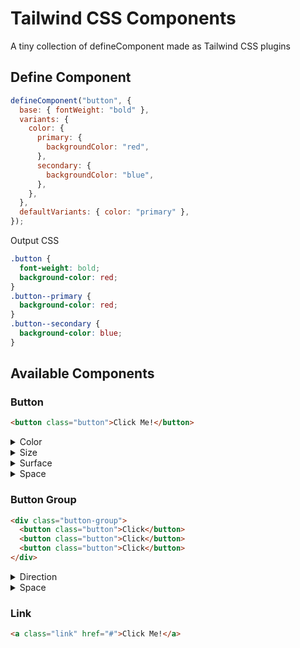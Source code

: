 # Tailwind CSS Components

A tiny collection of defineComponent made as Tailwind CSS plugins

## Define Component

```js
defineComponent("button", {
  base: { fontWeight: "bold" },
  variants: {
    color: {
      primary: {
        backgroundColor: "red",
      },
      secondary: {
        backgroundColor: "blue",
      },
    },
  },
  defaultVariants: { color: "primary" },
});
```

Output CSS

```css
.button {
  font-weight: bold;
  background-color: red;
}
.button--primary {
  background-color: red;
}
.button--secondary {
  background-color: blue;
}
```

## Available Components

### Button

```html
<button class="button">Click Me!</button>
```

<details><summary>Color</summary>

`primary` `secondary` `positive` `negative`

```html
<button class="button button--secondary">Click Me!</button>
<button class="button button--positive">Click Me!</button>
<button class="button button--negative">Click Me!</button>
```

</details>

<details><summary>Size</summary>

`small` `medium` `large`

```html
<button class="button button--small">Click Me!</button>
<button class="button button--medium">Click Me!</button>
<button class="button button--large">Click Me!</button>
```

</details>

<details><summary>Surface</summary>

`ghost` `fill`

```html
<button class="button button--fill">Click Me!</button>
<button class="button button--ghost">Click Me!</button>
```

</details>

<details><summary>Space</summary>

`full` `auto`

```html
<button class="button button--full">Click Me!</button>
<button class="button button--full">Click Me!</button>
```

</details>

### Button Group

```html
<div class="button-group">
  <button class="button">Click</button>
  <button class="button">Click</button>
  <button class="button">Click</button>
</div>
```

<details><summary>Direction</summary>

`horizontal` `vertical`

```html
<div class="button-group button-group--vertical">
  <button class="button">Click</button>
  <button class="button">Click</button>
</div>
```

</details>

<details><summary>Space</summary>

`auto` `full`

```html
<div class="button-group button-group--fill">
  <button class="button">Click</button>
  <button class="button">Click</button>
  <button class="button">Click</button>
</div>
```

</details>

### Link

```html
<a class="link" href="#">Click Me!</a>
```
